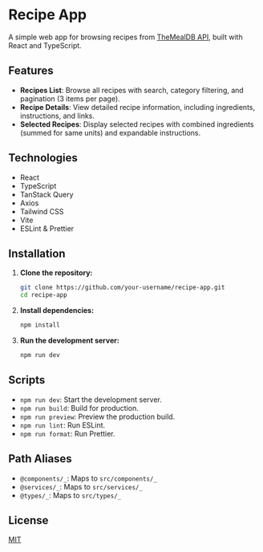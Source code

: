 # Recipe App

A simple web app for browsing recipes from
[TheMealDB API](https://www.themealdb.com/api.php), built with React and
TypeScript.

## Features

- **Recipes List**: Browse all recipes with search, category filtering, and
  pagination (3 items per page).
- **Recipe Details**: View detailed recipe information, including ingredients,
  instructions, and links.
- **Selected Recipes**: Display selected recipes with combined ingredients
  (summed for same units) and expandable instructions.

## Technologies

- React
- TypeScript
- TanStack Query
- Axios
- Tailwind CSS
- Vite
- ESLint & Prettier

## Installation

1. **Clone the repository:**

   ```bash
   git clone https://github.com/your-username/recipe-app.git
   cd recipe-app
   ```

2. **Install dependencies:**

   ```bash
   npm install
   ```

3. **Run the development server:**

   ```bash
   npm run dev
   ```

## Scripts

- `npm run dev`: Start the development server.
- `npm run build`: Build for production.
- `npm run preview`: Preview the production build.
- `npm run lint`: Run ESLint.
- `npm run format`: Run Prettier.

## Path Aliases

- `@components/_`: Maps to `src/components/_`
- `@services/_`: Maps to `src/services/_`
- `@types/_`: Maps to `src/types/_`

## License

[MIT](LICENSE)
